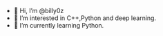 - 👋 Hi, I’m @billy0z
- 👀 I’m interested in C++,Python and deep learning.
- 🌱 I’m currently learning Python.

<!---
billy0z/billy0z is a ✨ special ✨ repository because its `README.md` (this file) appears on your GitHub profile.
You can click the Preview link to take a look at your changes.
--->
